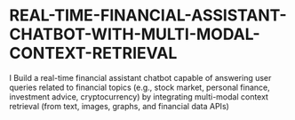# REAL-TIME-FINANCIAL-ASSISTANT-CHATBOT-WITH-MULTI-MODAL-CONTEXT-RETRIEVAL
I Build a real-time financial assistant chatbot capable of answering user queries related to financial topics (e.g., stock market, personal finance, investment advice, cryptocurrency) by integrating multi-modal context retrieval (from text, images, graphs, and financial data APIs)
